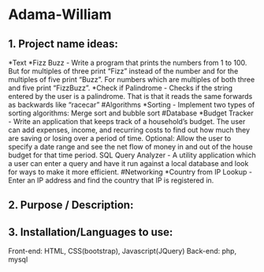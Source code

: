 # Adama-William

## 1. Project name ideas:
*Text
  *Fizz Buzz - Write a program that prints the numbers from 1 to 100. But for multiples of three print “Fizz” instead of the number and for the multiples of five print “Buzz”. For numbers which are multiples of both three and five print “FizzBuzz”.
  *Check if Palindrome - Checks if the string entered by the user is a palindrome. That is that it reads the same forwards as backwards like “racecar”
#Algorithms
  *Sorting - Implement two types of sorting algorithms: Merge sort and bubble sort
#Database
  *Budget Tracker - Write an application that keeps track of a household’s budget. The user can add expenses, income, and recurring costs to find out how much they are saving or losing over a period of time. Optional: Allow the user to specify a date range and see the net flow of money in and out of the house budget for that time period.
  SQL Query Analyzer - A utility application which a user can enter a query and have it run against a local database and look for ways to make it more efficient.
#Networking
  *Country from IP Lookup - Enter an IP address and find the country that IP is registered in.



## 2. Purpose / Description:

## 3. Installation/Languages to use:
Front-end: HTML, CSS(bootstrap), Javascript(JQuery)
Back-end: php, mysql
